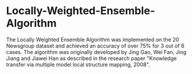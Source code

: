 # Locally-Weighted-Ensemble-Algorithm
The Locally Weighted Ensemble Algorithm was implemented on the 20 Newsgroup dataset and achieved an accuracy of over 75% for 3 out of 6 cases. The algorithm was originally developed by Jing Gao, Wei Fan, Jing Jiang and Jiawei Han as described in the research paper "Knowledge transfer via multiple model local structure mapping, 2008". 
